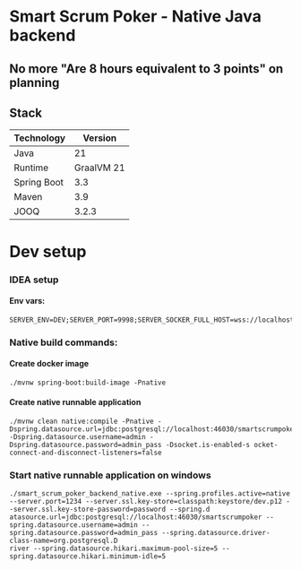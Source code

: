 # Smart Scrum Poker - Native Java backend

## No more "Are 8 hours equivalent to 3 points" on planning

## Stack

| Technology  | Version    |
|-------------|------------|
| Java        | 21         |
| Runtime     | GraalVM 21 |
| Spring Boot | 3.3        |
| Maven       | 3.9        |
| JOOQ        | 3.2.3      |

# Dev setup

### IDEA setup

#### Env vars:

```
SERVER_ENV=DEV;SERVER_PORT=9998;SERVER_SOCKER_FULL_HOST=wss://localhost:9999/ws;SERVER_SSL_ENABLED=true;SERVER_SSL_KEY_STORE=classpath:keystore/dev.p12;SERVER_SSL_KEY_STORE_PASSWORD=password;SITE_DOMAIN=not.yet;SITE_FRONTEND_HOST=https://localhost:4200;SOCKET_IS_ENABLED_SOCKET_CONNECT_AND_DISCONNECT_LISTENERS=true;SPRING_DATASOURCE_HIKARI_MAXIMUM_POOL_SIZE=10;SPRING_DATASOURCE_HIKARI_MINIMUM_IDLE=10;SPRING_DATASOURCE_PASSWORD=admin_pass;SPRING_DATASOURCE_URL=jdbc:postgresql://localhost:46030/smartscrumpoker;SPRING_DATASOURCE_USERNAME=admin
```

### Native build commands:

#### Create docker image

```shell
./mvnw spring-boot:build-image -Pnative
````

#### Create native runnable application

```shell
./mvnw clean native:compile -Pnative -Dspring.datasource.url=jdbc:postgresql://localhost:46030/smartscrumpoker -Dspring.datasource.username=admin -Dspring.datasource.password=admin_pass -Dsocket.is-enabled-s ocket-connect-and-disconnect-listeners=false
```

### Start native runnable application on windows

```shell
./smart_scrum_poker_backend_native.exe --spring.profiles.active=native --server.port=1234 --server.ssl.key-store=classpath:keystore/dev.p12 --server.ssl.key-store-password=password --spring.d
atasource.url=jdbc:postgresql://localhost:46030/smartscrumpoker --spring.datasource.username=admin --spring.datasource.password=admin_pass --spring.datasource.driver-class-name=org.postgresql.D
river --spring.datasource.hikari.maximum-pool-size=5 --spring.datasource.hikari.minimum-idle=5
```
